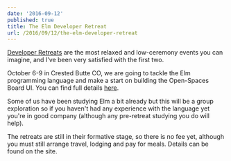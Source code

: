 ```yaml
---
date: '2016-09-12'
published: true
title: The Elm Developer Retreat
url: /2016/09/12/the-elm-developer-retreat
---
```



[Developer
Retreats](http://developer-retreat.com/category/what-is-a-developer-retreat.html)
are the most relaxed and low-ceremony events you can imagine, and I've been
very satisfied with the first two.

October 6-9 in Crested Butte CO, we are going to tackle the Elm programming
language and make a start on building the Open-Spaces Board UI. You can find
full details [here](http://developer-retreat.com).

Some of us have been studying Elm a bit already but this will be a group
exploration so if you haven't had any experience with the language yet you're in
good company (although any pre-retreat studying you do will help).

The retreats are still in their formative stage, so there is no fee yet,
although you must still arrange travel, lodging and pay for meals. Details can
be found on the site.